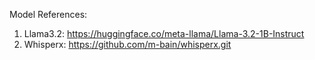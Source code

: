 

Model References: 
1) Llama3.2: https://huggingface.co/meta-llama/Llama-3.2-1B-Instruct
2) Whisperx: https://github.com/m-bain/whisperx.git
